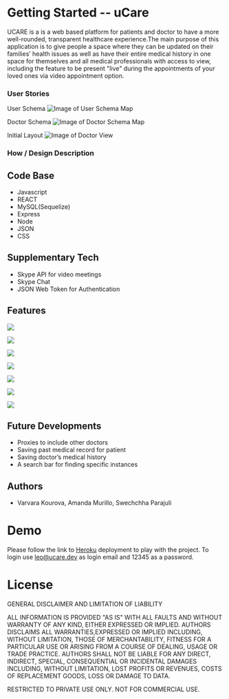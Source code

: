 # Getting Started -- uCare

UCARE is a is a web based platform for patients and doctor to have a more well-rounded, transparent healthcare experience.The main purpose of this application is to give people a space where they can be updated on their families’ health issues as well as have their entire medical history in one space for themselves and all medical professionals with access to view, including the feature to be present "live" during the appointments of your loved ones via video appointment option. 

### User Stories

User Schema
![Image of User Schema Map](images/userSchema.png)

Doctor Schema
![Image of Doctor Schema Map](images/docSchema.png)

Initial Layout 
![Image of Doctor View](images/tempWalk.png)

###  How / Design Description

## Code Base
- Javascript
- REACT
- MySQL(Sequelize)
- Express
- Node
- JSON
- CSS

## Supplementary Tech

- Skype API for video meetings
- Skype Chat
- JSON Web Token for Authentication 

## Features

![](client/public/images/1.png) 

![](client/public/images/2.png) 

![](client/public/images/3.png) 

![](client/public/images/4.png)

![](client/public/images/5.png) 

![](client/public/images/6.png) 

![](client/public/images/7.png) 

## Future Developments

  - Proxies to include other doctors
  - Saving past medical record for patient
  - Saving doctor’s medical history
  - A search bar for finding specific instances 

## Authors
  * Varvara Kourova, Amanda Murillo, Swechchha Parajuli

# Demo
Please follow the link to [Heroku](https://ucare2019.herokuapp.com/) deployment to play with the project. To login use leo@ucare.dev as login email and 12345 as a password.

# License

GENERAL    DISCLAIMER AND LIMITATION OF LIABILITY

ALL INFORMATION IS PROVIDED "AS IS" WITH ALL FAULTS AND WITHOUT WARRANTY OF ANY KIND, EITHER EXPRESSED OR IMPLIED. AUTHORS DISCLAIMS ALL WARRANTIES,EXPRESSED OR IMPLIED INCLUDING, WITHOUT LIMITATION, THOSE OF MERCHANTABILITY, FITNESS FOR A PARTICULAR USE OR ARISING FROM A COURSE OF DEALING, USAGE OR TRADE PRACTICE. AUTHORS SHALL NOT BE LIABLE FOR ANY DIRECT, INDIRECT, SPECIAL, CONSEQUENTIAL OR INCIDENTAL DAMAGES INCLUDING, WITHOUT LIMITATION, LOST PROFITS OR REVENUES, COSTS OF REPLACEMENT GOODS, LOSS OR DAMAGE TO DATA. 

RESTRICTED TO PRIVATE USE ONLY. NOT FOR COMMERCIAL USE.
